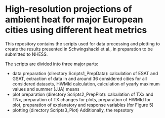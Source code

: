 # High-resolution projections of ambient heat for major European cities using different heat metrics

This repository contains the scripts used for data processing and plotting to create the results presented in Schwingshackl et al., in preparation to be submitted to NHESS.

The scripts are divided into three major parts:
- data preparation (directory Scripts1_PrepData): calculation of ESAT and GSAT, extraction of data in and around 36 considered cities for all considered datasets, HWMId calculation, calculation of yearly maximum values and summer (JJA) means
- plot preparation (directory Scripts2_PrepPlot): calculation of TXx and TNx, preparation of TX changes for plots, preparation of HWMId for plot, preparation of explanatory and response variables (for Figure 5) 
- plotting (directory Scripts3_Plot)
Additionally, the repsotory
